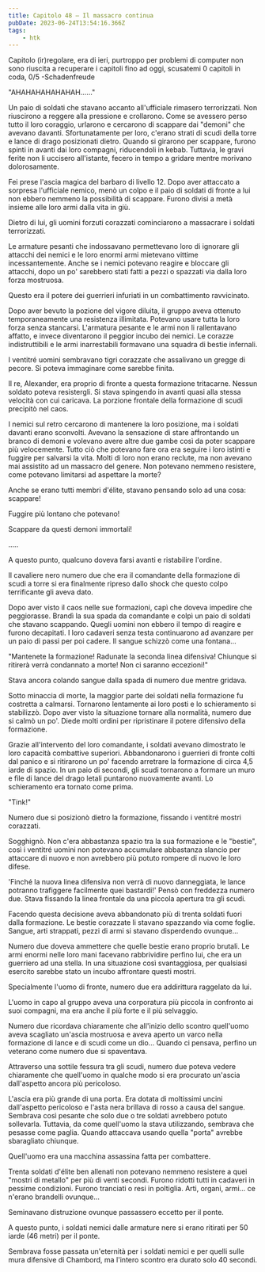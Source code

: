 ```yaml
---
title: Capitolo 48 – Il massacro continua
pubDate: 2023-06-24T13:54:16.366Z
tags:
    - htk
---
```



Capitolo (ir)regolare, era di ieri, purtroppo per problemi di computer non sono riuscita a recuperare i capitoli fino ad oggi, scusatemi
0 capitoli in coda, 0/5
-Schadenfreude

"AHAHAHAHAHAHAH……"

Un paio di soldati che stavano accanto all'ufficiale rimasero terrorizzati. Non riuscirono a reggere alla pressione e crollarono. Come se avessero perso tutto il loro coraggio, urlarono e cercarono di scappare dai "demoni" che avevano davanti. Sfortunatamente per loro, c'erano strati di scudi della torre e lance di drago posizionati dietro. Quando si girarono per scappare, furono spinti in avanti dai loro compagni, riducendoli in kebab. Tuttavia, le gravi ferite non li uccisero all'istante, fecero in tempo a gridare mentre morivano dolorosamente.

Fei prese l'ascia magica del barbaro di livello 12. Dopo aver attaccato a sorpresa l'ufficiale nemico, menò un colpo e il paio di soldati di fronte a lui non ebbero nemmeno la possibilità di scappare. Furono divisi a metà insieme alle loro armi dalla vita in giù.

Dietro di lui, gli uomini forzuti corazzati cominciarono a massacrare i soldati terrorizzati.

Le armature pesanti che indossavano permettevano loro di ignorare gli attacchi dei nemici e le loro enormi armi mietevano vittime incessantemente. Anche se i nemici potevano reagire e bloccare gli attacchi, dopo un po' sarebbero stati fatti a pezzi o spazzati via dalla loro forza mostruosa.

Questo era il potere dei guerrieri infuriati in un combattimento ravvicinato.

Dopo aver bevuto la pozione del vigore diluita, il gruppo aveva ottenuto temporaneamente una resistenza illimitata. Potevano usare tutta la loro forza senza stancarsi. L'armatura pesante e le armi non li rallentavano affatto, e invece diventarono il peggior incubo dei nemici. Le corazze indistruttibili e le armi inarrestabili formavano una squadra di bestie infernali.

I ventitré uomini sembravano tigri corazzate che assalivano un gregge di pecore. Si poteva immaginare come sarebbe finita.

Il re, Alexander, era proprio di fronte a questa formazione tritacarne. Nessun soldato poteva resistergli. Si stava spingendo in avanti quasi alla stessa velocità con cui caricava. La porzione frontale della formazione di scudi precipitò nel caos.

I nemici sul retro cercarono di mantenere la loro posizione, ma i soldati davanti erano sconvolti. Avevano la sensazione di stare affrontando un branco di demoni e volevano avere altre due gambe così da poter scappare più velocemente. Tutto ciò che potevano fare ora era seguire i loro istinti e fuggire per salvarsi la vita. Molti di loro non erano reclute, ma non avevano mai assistito ad un massacro del genere. Non potevano nemmeno resistere, come potevano limitarsi ad aspettare la morte?

Anche se erano tutti membri d'élite, stavano pensando solo ad una cosa: scappare!

Fuggire più lontano che potevano!

Scappare da questi demoni immortali!

.....

A questo punto, qualcuno doveva farsi avanti e ristabilire l'ordine.

Il cavaliere nero numero due che era il comandante della formazione di scudi a torre si era finalmente ripreso dallo shock che questo colpo terrificante gli aveva dato.

Dopo aver visto il caos nelle sue formazioni, capì che doveva impedire che peggiorasse. Brandì la sua spada da comandante e colpì un paio di soldati che stavano scappando. Quegli uomini non ebbero il tempo di reagire e furono decapitati. I loro cadaveri senza testa continuarono ad avanzare per un paio di passi per poi cadere. Il sangue schizzò come una fontana...

"Mantenete la formazione! Radunate la seconda linea difensiva! Chiunque si ritirerà verrà condannato a morte! Non ci saranno eccezioni!"

Stava ancora colando sangue dalla spada di numero due mentre gridava.

Sotto minaccia di morte, la maggior parte dei soldati nella formazione fu costretta a calmarsi. Tornarono lentamente ai loro posti e lo schieramento si stabilizzò. Dopo aver visto la situazione tornare alla normalità, numero due si calmò un po'. Diede molti ordini per ripristinare il potere difensivo della formazione.

Grazie all'intervento del loro comandante, i soldati avevano dimostrato le loro capacità combattive superiori. Abbandonarono i guerrieri di fronte colti dal panico e si ritirarono un po' facendo arretrare la formazione di circa 4,5 iarde di spazio. In un paio di secondi, gli scudi tornarono a formare un muro e file di lance del drago letali puntarono nuovamente avanti. Lo schieramento era tornato come prima.

"Tink!"

Numero due si posizionò dietro la formazione, fissando i ventitré mostri corazzati.

Sogghignò. Non c'era abbastanza spazio tra la sua formazione e le "bestie", così i ventitré uomini non potevano accumulare abbastanza slancio per attaccare di nuovo e non avrebbero più potuto rompere di nuovo le loro difese.

'Finché la nuova linea difensiva non verrà di nuovo danneggiata, le lance potranno trafiggere facilmente quei bastardi!' Pensò con freddezza numero due. Stava fissando la linea frontale da una piccola apertura tra gli scudi.

Facendo questa decisione aveva abbandonato più di trenta soldati fuori dalla formazione. Le bestie corazzate li stavano spazzando via come foglie. Sangue, arti strappati, pezzi di armi si stavano disperdendo ovunque...

Numero due doveva ammettere che quelle bestie erano proprio brutali. Le armi enormi nelle loro mani facevano rabbrividire perfino lui, che era un guerriero ad una stella. In una situazione così svantaggiosa, per qualsiasi esercito sarebbe stato un incubo affrontare questi mostri.

Specialmente l'uomo di fronte, numero due era addirittura raggelato da lui.

L'uomo in capo al gruppo aveva una corporatura più piccola in confronto ai suoi compagni, ma era anche il più forte e il più selvaggio.

Numero due ricordava chiaramente che all'inizio dello scontro quell'uomo aveva scagliato un'ascia mostruosa e aveva aperto un varco nella formazione di lance e di scudi come un dio... Quando ci pensava, perfino un veterano come numero due si spaventava.

Attraverso una sottile fessura tra gli scudi, numero due poteva vedere chiaramente che quell'uomo in qualche modo si era procurato un'ascia dall'aspetto ancora più pericoloso.

L'ascia era più grande di una porta. Era dotata di moltissimi uncini dall'aspetto pericoloso e l'asta nera brillava di rosso a causa del sangue. Sembrava così pesante che solo due o tre soldati avrebbero potuto sollevarla. Tuttavia, da come quell'uomo la stava utilizzando, sembrava che pesasse come paglia. Quando attaccava usando quella "porta" avrebbe sbaragliato chiunque.

Quell'uomo era una macchina assassina fatta per combattere.

Trenta soldati d'élite ben allenati non potevano nemmeno resistere a quei "mostri di metallo" per più di venti secondi. Furono ridotti tutti in cadaveri in pessime condizioni. Furono tranciati o resi in poltiglia. Arti, organi, armi... ce n'erano brandelli ovunque...

Seminavano distruzione ovunque passassero eccetto per il ponte.

A questo punto, i soldati nemici dalle armature nere si erano ritirati per 50 iarde (46 metri) per il ponte.

Sembrava fosse passata un'eternità per i soldati nemici e per quelli sulle mura difensive di Chambord, ma l'intero scontro era durato solo 40 secondi.



